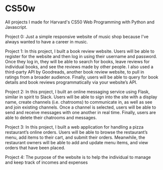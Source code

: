 # CS50w
All projects I made for Harvard's CS50 Web Programming with Python and Javascript.

Project 0: Just a simple responsive website of music shop because I've always wanted to have a career in music.

Project 1: In this project, I built a book review website. Users will be able to register for the website and then log in using their username and password. Once they log in, they will be able to search for books, leave reviews for individual books, and see the reviews made by other people. I also used a third-party API by Goodreads, another book review website, to pull in ratings from a broader audience. Finally, users will be able to query for book details and book reviews programmatically via your website’s API.

Project 2: In this project, I built an online messaging service using Flask, similar in spirit to Slack. Users will be able to sign into the site with a display name, create channels (i.e. chatrooms) to communicate in, as well as see and join existing channels. Once a channel is selected, users will be able to send and receive messages with one another in real time. Finally, users are able to delete their chatrooms and messages.

Project 3: In this project, I built a web application for handling a pizza restaurant’s online orders. Users will be able to browse the restaurant’s menu, add items to their cart, and submit their orders. Meanwhile, the restaurant owners will be able to add and update menu items, and view orders that have been placed.

Project 4: The purpose of the website is to help the individual to manage and keep track of incomes and expenses
